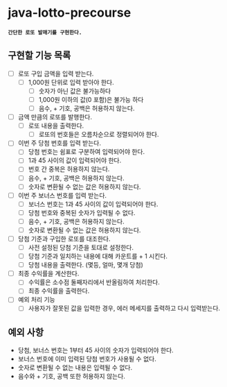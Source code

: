 # java-lotto-precourse

**`간단한 로또 발매기를 구현한다.`**

## 구현할 기능 목록
- [ ] 로또 구입 금액을 입력 받는다.
  - [ ] 1,000원 단위로 입력 받아야 한다.
    - [ ] 숫자가 아닌 값은 불가능하다
    - [ ] 1,000원 이하의 값(0 포함)은 불가능 하다
    - [ ] 음수, + 기호, 공백은 허용하지 않는다.

- [ ] 금액 만큼의 로또를 발행한다.
  - [ ] 로또 내용을 출력한다.
    - [ ] 로또의 번호들은 오름차순으로 정렬되어야 한다.

- [ ] 이번 주 당첨 번호를 입력 받는다.
  - [ ] 당첨 번호는 쉼표로 구분하여 입력되어야 한다.
  - [ ] 1과 45 사이의 값이 입력되어야 한다.
  - [ ] 번호 간 중복은 허용하지 않는다.
  - [ ] 음수, + 기호, 공백은 허용하지 않는다.
  - [ ] 숫자로 변환될 수 없는 값은 허용하지 않는다.

- [ ] 이번 주 보너스 번호를 입력 받는다.
  - [ ] 보너스 번호는 1과 45 사이의 값이 입력되어야 한다.
  - [ ] 당첨 번호와 중복된 숫자가 입력될 수 없다.
  - [ ] 음수, + 기호, 공백은 허용하지 않는다.
  - [ ] 숫자로 변환될 수 없는 값은 허용하지 않는다.

- [ ] 당첨 기준과 구입한 로또를 대조한다.
  - [ ] 사전 설정된 당첨 기준을 토대로 설정한다.
  - [ ] 당첨 기준과 일치하는 내용에 대해 카운트를 + 1 시킨다.
  - [ ] 당첨 내용을 출력한다. (몇등, 얼마, 몇개 당첨)

- [ ] 최종 수익률을 계산한다.
  - [ ] 수익률은 소수점 둘째자리에서 반올림하여 처리한다.
  - [ ] 최종 수익률을 출력한다.

- [ ] 예외 처리 기능
  - [ ] 사용자가 잘못된 값을 입력한 경우, 에러 메세지를 출력하고 다시 입력받는다.

## 예외 사항
- 당첨, 보너스 번호는 1부터 45 사이의 숫자가 입력되어야 한다.
- 보너스 번호에 이미 입력된 당첨 번호가 사용될 수 없다.
- 숫자로 변환될 수 없는 내용은 입력될 수 없다.
- 음수와 + 기호, 공백 또한 허용하지 않는다.
